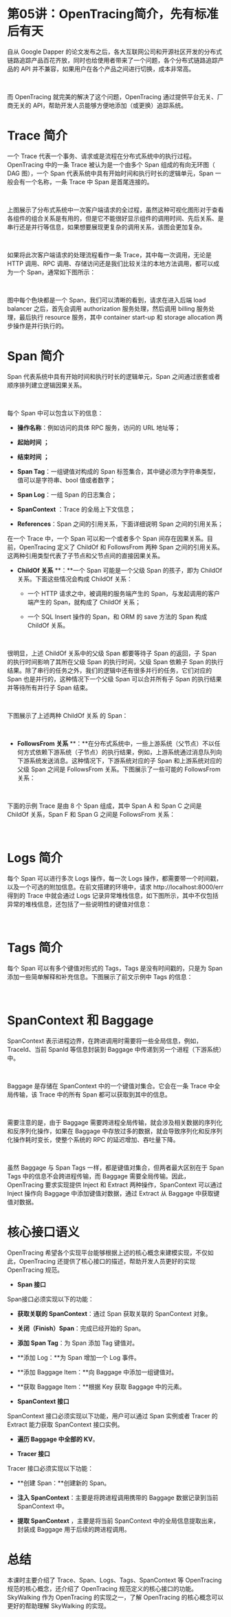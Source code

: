 # 第05讲：OpenTracing简介，先有标准后有天

自从 Google Dapper 的论文发布之后，各大互联网公司和开源社区开发的分布式链路追踪产品百花齐放，同时也给使用者带来了一个问题，各个分布式链路追踪产品的 API 并不兼容，如果用户在各个产品之间进行切换，成本非常高。  

<br />

而 OpenTracing 就完美的解决了这个问题，OpenTracing 通过提供平台无关、厂商无关的 API，帮助开发人员能够方便地添加（或更换）追踪系统。

Trace 简介
========

一个 Trace 代表一个事务、请求或是流程在分布式系统中的执行过程。OpenTracing 中的一条 Trace 被认为是一个由多个 Span 组成的有向无环图（ DAG 图），一个 Span 代表系统中具有开始时间和执行时长的逻辑单元，Span 一般会有一个名称，一条 Trace 中 Span 是首尾连接的。

<br />


<Image alt="" src="https://s0.lgstatic.com/i/image3/M01/77/FE/Cgq2xl5zIEeAIG1BAABPpgHQZkc045.png"/> 


<br />

上图展示了分布式系统中一次客户端请求的全过程，虽然这种可视化图形对于查看各组件的组合关系是有用的，但是它不能很好显示组件的调用时间、先后关系、是串行还是并行等信息，如果想要展现更复杂的调用关系，该图会更加复杂。

<br />

如果将此次客户端请求的处理流程看作一条 Trace，其中每一次调用，无论是 HTTP 调用、RPC 调用、存储访问还是我们比较关注的本地方法调用，都可以成为一个 Span，通常如下图所示：

<br />


<Image alt="" src="https://s0.lgstatic.com/i/image3/M01/77/FD/CgpOIF5zIEeAHos0AAAZLZRufhU976.png"/> 


<br />

图中每个色块都是一个 Span，我们可以清晰的看到，请求在进入后端 load balancer 之后，首先会调用 authorization 服务处理，然后调用 billing 服务处理，最后执行 resource 服务，其中 container start-up 和 storage allocation 两步操作是并行执行的。

Span 简介
=======

Span 代表系统中具有开始时间和执行时长的逻辑单元，Span 之间通过嵌套或者顺序排列建立逻辑因果关系。

<br />

每个 Span 中可以包含以下的信息：

* **操作名称**：例如访问的具体 RPC 服务，访问的 URL 地址等；

* **起始时间** **；**

* **结束时间** **；**

* **Span Tag**：一组键值对构成的 Span 标签集合，其中键必须为字符串类型，值可以是字符串、bool 值或者数字；

* **Span Log**：一组 Span 的日志集合；

* **SpanContext** ：Trace 的全局上下文信息；

* **References**：Span 之间的引用关系，下面详细说明 Span 之间的引用关系；

在一个 Trace 中，一个 Span 可以和一个或者多个 Span 间存在因果关系。目前，OpenTracing 定义了 ChildOf 和 FollowsFrom 两种 Span 之间的引用关系。这两种引用类型代表了子节点和父节点间的直接因果关系。

* **ChildOf 关系** **：**一个 Span 可能是一个父级 Span 的孩子，即为 ChildOf 关系。下面这些情况会构成 ChildOf 关系：

  * 一个 HTTP 请求之中，被调用的服务端产生的 Span，与发起调用的客户端产生的 Span，就构成了 ChildOf 关系；

  * 一个 SQL Insert 操作的 Span，和 ORM 的 save 方法的 Span 构成 ChildOf 关系。

<br />

很明显，上述 ChildOf 关系中的父级 Span 都要等待子 Span 的返回，子 Span 的执行时间影响了其所在父级 Span 的执行时间，父级 Span 依赖子 Span 的执行结果。除了串行的任务之外，我们的逻辑中还有很多并行的任务，它们对应的 Span 也是并行的，这种情况下一个父级 Span 可以合并所有子 Span 的执行结果并等待所有并行子 Span 结束。

<br />

下图展示了上述两种 ChildOf 关系 的 Span：

<br />


<Image alt="" src="https://s0.lgstatic.com/i/image3/M01/77/FD/CgpOIF5zIEeANSJ1AAAvjIyS4ac173.png"/> 


<br />

* **FollowsFrom 关系** **：**在分布式系统中，一些上游系统（父节点）不以任何方式依赖下游系统（子节点）的执行结果，例如，上游系统通过消息队列向下游系统发送消息。这种情况下，下游系统对应的子 Span 和上游系统对应的父级 Span 之间是 FollowsFrom 关系。下图展示了一些可能的 FollowsFrom 关系：

<br />


<Image alt="" src="https://s0.lgstatic.com/i/image3/M01/77/FE/Cgq2xl5zIEeAP7J6AAAieIn1LW8813.png"/> 


<br />

下面的示例 Trace 是由 8 个 Span 组成，其中 Span A 和 Span C 之间是 ChildOf 关系，Span F 和 Span G 之间是 FollowsFrom 关系：

<br />


<Image alt="" src="https://s0.lgstatic.com/i/image3/M01/77/FD/CgpOIF5zIEiACY7bAAHw5sz9rVs412.png"/> 


Logs 简介
=======

每个 Span 可以进行多次 Logs 操作，每一次 Logs 操作，都需要带一个时间戳，以及一个可选的附加信息。在前文搭建的环境中，请求 http://localhost:8000/err 得到的 Trace 中就会通过 Logs 记录异常堆栈信息，如下图所示，其中不仅包括异常的堆栈信息，还包括了一些说明性的键值对信息：

<br />


<Image alt="" src="https://s0.lgstatic.com/i/image3/M01/77/FE/Cgq2xl5zIEiAGoMzAAVtWur3mGc633.png"/> 


Tags 简介
=======

每个 Span 可以有多个键值对形式的 Tags，Tags 是没有时间戳的，只是为 Span 添加一些简单解释和补充信息。下图展示了前文示例中 Tags 的信息：

<br />


<Image alt="" src="https://s0.lgstatic.com/i/image3/M01/77/FD/CgpOIF5zIEiAOAr-AAH8CUUmFf8447.png"/> 


SpanContext 和 Baggage
=====================

SpanContext 表示进程边界，在跨进调用时需要将一些全局信息，例如，TraceId、当前 SpanId 等信息封装到 Baggage 中传递到另一个进程（下游系统）中。

<br />

Baggage 是存储在 SpanContext 中的一个键值对集合。它会在一条 Trace 中全局传输，该 Trace 中的所有 Span 都可以获取到其中的信息。

<br />

需要注意的是，由于 Baggage 需要跨进程全局传输，就会涉及相关数据的序列化和反序列化操作，如果在 Baggage 中存放过多的数据，就会导致序列化和反序列化操作耗时变长，使整个系统的 RPC 的延迟增加、吞吐量下降。

<br />

虽然 Baggage 与 Span Tags 一样，都是键值对集合，但两者最大区别在于 Span Tags 中的信息不会跨进程传输，而 Baggage 需要全局传输。因此，OpenTracing 要求实现提供 Inject 和 Extract 两种操作，SpanContext 可以通过 Inject 操作向 Baggage 中添加键值对数据，通过 Extract 从 Baggage 中获取键值对数据。

核心接口语义
======

OpenTracing 希望各个实现平台能够根据上述的核心概念来建模实现，不仅如此，OpenTracing 还提供了核心接口的描述，帮助开发人员更好的实现 OpenTracing 规范。

* **Span 接口**

Span接口必须实现以下的功能：

* **获取关联的 SpanContext**：通过 Span 获取关联的 SpanContext 对象。

* **关闭（Finish）Span**：完成已经开始的 Span。

* **添加 Span Tag**：为 Span 添加 Tag 键值对。

* **添加 Log：**为 Span 增加一个 Log 事件。

* **添加 Baggage Item：**向 Baggage 中添加一组键值对。

* **获取 Baggage Item：**根据 Key 获取 Baggage 中的元素。

* **SpanContext 接口**

SpanContext 接口必须实现以下功能，用户可以通过 Span 实例或者 Tracer 的 Extract 能力获取 SpanContext 接口实例。

* **遍历 Baggage 中全部的 KV**。

* **Tracer 接口**

Tracer 接口必须实现以下功能：

* **创建 Span：**创建新的 Span。

* **注入 SpanContext**：主要是将跨进程调用携带的 Baggage 数据记录到当前 SpanContext 中。

* **提取 SpanContext** ，主要是将当前 SpanContext 中的全局信息提取出来，封装成 Baggage 用于后续的跨进程调用。

总结
===

本课时主要介绍了 Trace、Span、Logs、Tags、SpanContext 等 OpenTracing 规范的核心概念，还介绍了 OpenTracing 规范定义的核心接口的功能。SkyWalking 作为 OpenTracing 的实现之一，了解 OpenTracing 的核心概念可以更好的帮助理解 SkyWalking 的实现。


